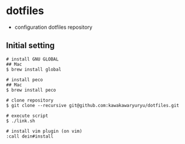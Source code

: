 # dotfiles
- configuration dotfiles repository

## Initial setting

```
# install GNU GLOBAL
## Mac
$ brew install global

# install peco
## Mac
$ brew install peco

# clone repository
$ git clone --recursive git@github.com:kawakawaryuryu/dotfiles.git

# execute script
$ ./link.sh

# install vim plugin (on vim)
:call dein#install
```
